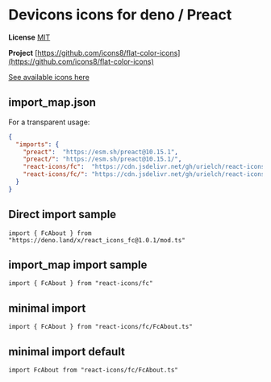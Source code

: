 # Devicons icons for deno / Preact

**License** [MIT](https://opensource.org/licenses/MIT)

**Project** [https://github.com/icons8/flat-color-icons](https://github.com/icons8/flat-color-icons)

[See available icons here](https://react-icons.github.io/react-icons/icons?name=fc)

## import_map.json

For a transparent usage:

```json
{
  "imports": {
    "preact":  "https://esm.sh/preact@10.15.1",
    "preact/": "https://esm.sh/preact@10.15.1/",
    "react-icons/fc":  "https://cdn.jsdelivr.net/gh/urielch/react-icons-fc@1.0.1/mod.ts",
    "react-icons/fc/": "https://cdn.jsdelivr.net/gh/urielch/react-icons-fc/ico/",
  }
}
```

## Direct import sample

`import { FcAbout } from "https://deno.land/x/react_icons_fc@1.0.1/mod.ts"`

## import_map import sample

`import { FcAbout } from "react-icons/fc"`

## minimal import

`import { FcAbout } from "react-icons/fc/FcAbout.ts"`

## minimal import default

`import FcAbout from "react-icons/fc/FcAbout.ts"`

